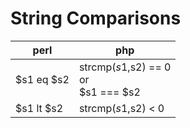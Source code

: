 # String Comparisons

perl                | php
--------------------|---------------------
$s1 eq $s2          | strcmp($s1,$s2) == 0<br>or<br>$s1 === $s2
$s1 lt $s2          | strcmp($s1,$s2) < 0